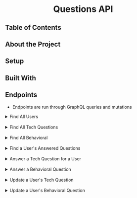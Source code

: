 
<center><h1>Questions API</h1></center>

## Table of Contents 

## About the Project

## Setup

## Built With 

## Endpoints
- Endpoints are run through GraphQL queries and mutations 

<details close>
  <summary>Find All Users</summary><br>

Returns a list of all current users in database.<br>

```query
query {
    users {
        id
        name
        email
    }  
}
```

Expected Response:

 ```json
{
    "data": {
        "users": [
            {
                "id": 1,
                "name": "Louie"
            },
            {
                "id": 2,
                "name": "Zoe"
            }
        ]  
    }
}
```
</details><br>

<details close>
  <summary>Find All Tech Questions</summary><br>

Returns a list of all Tech Questions in the database<br>

```query
query {
    tQuestions {
        id
        question
        qType
    }  
}
```

Expected Response:

 ```json
{
  "data": {
    "tQuestions": [
      {
        "id": "1",
        "question": "Clear your mind must be, if you are to find the villains behind this plot.",
        "qType": 0
      },
      {
        "id": "2",
        "question": "Soon will I rest, yes, forever sleep. Earned it I have. Twilight is upon me, soon night must fall.",
        "qType": 0
      },
      {...}
    ]}
}
```
</details><br>


<details close>
  <summary>Find All Behavioral</summary><br>

Returns a list of all Behavioral Questions in the database<br>

```query
query {
  bQuestions {
    id 
    question
  }
}
```

Expected Response:

 ```json
{
  "data": {
    "bQuestions": [
      {
        "id": "1",
        "question": "Why do you want to work for X company?"
      },
      {
        "id": "2",
        "question": "What are you looking for in your next role?"
      },
      {
        "id": "3",
        "question": "Tell me about a time when you had a conflict with a co-worker."
      },
      {...}
    ]}
}
```
</details><br>


<details close>
  <summary>Find a User's Answered Questions</summary><br>

Returns a list of tech and behavioral questions that a user has answered.<br>

```query
query {
  user(id:3){
    userTQuestions {
      id
      userId
      tQuestionId
     	answer 
      status
      tQuestion {
        question
        qType
      }
    } 
    userBQuestions {
      id
      userId
      bQuestionId
     	answer 
      status
      bQuestion {
        question
      }
    } 

  }
}
```

Expected Response:

 ```json
{
  "data": {
    "user": {
      "name": "Johnathan Botsford",
      "email": "joaquina@zemlak.io",
      "userTQuestions": [
        {
          "id": "3",
          "userId": 3,
          "tQuestionId": 3,
          "answer": "I regret that I should leave this world without again beholding him.",
          "status": 0,
          "tQuestion": {
            "question": "Ow, ow, OW! On my ear you are!",
            "qType": 0
          }
        }
      ],
      "userBQuestions": [
        {
          "id": "1",
          "userId": 3,
          "bQuestionId": 3,
          "answer": "",
          "status": 0,
          "bQuestion": {
            "question": "Tell me about a time when you had a conflict with a co-worker."
          }
        },
        {
          "id": "2",
          "userId": 3,
          "bQuestionId": 3,
          "answer": "",
          "status": 0,
          "bQuestion": {
            "question": "Tell me about a time when you had a conflict with a co-worker."
          }
        },
        {...}]
    }}
}
```
</details><br>


<details close>
  <summary>Answer a Tech Question for a User</summary><br>

Saves that question and answer to that user<br>

```mutation
mutation {
  createUserTQuestion(input: {userId: 1, tQuestionId: 3, answer: "hello there!"}){
    userTQuestion {
      id
      userId
      tQuestionId
      status
      answer
      tQuestion {
        question
      }
    }
  }
}
```

Expected Response:

 ```json
{
  "data": {
    "createUserTQuestion": {
      "userTQuestion": {
        "id": "10",
        "userId": 1,
        "tQuestionId": 3,
        "status": 1,
        "answer": "hello there!",
        "tQuestion": {
          "question": "Ow, ow, OW! On my ear you are!"
        }
      }
    }
  }
}
```
</details><br>


<details close>
  <summary>Answer a Behavioral Question</summary><br>

Saves that question and answer to that user<br>

```mutation
mutation {
  createUserBQuestion(input: {userId: 1, bQuestionId: 3, answer: "hello there!"}){
    userBQuestion {
      id
      userId
      bQuestionId
      status
      answer
      bQuestion {
        question
      }
    }
  }
}
```

Expected Response:

 ```json
{
  "data": {
    "createUserBQuestion": {
      "userBQuestion": {
        "id": "21",
        "userId": 1,
        "bQuestionId": 3,
        "status": 1,
        "answer": "hello there!",
        "bQuestion": {
          "question": "Tell me about a time when you had a conflict with a co-worker."
        }
      }
    }
  }
}
```
</details><br>



<details close>
  <summary>Update a User's Tech Question</summary><br>

The status of the question can be updated so the user can star or unstar a question. The answer can also be updated<br>

```mutation
mutation {
  updateUserTQuestion(input: {id: 1, userId: 1, tQuestionId: 1, answer: "hello there!", status: 1}){
    userTQuestion {
    id 
    answer
    userId
    tQuestionId
    status
      
    
    }
  }
}
```

Expected Response:

 ```json
{
  "data": {
    "updateUserTQuestion": {
      "userTQuestion": {
        "id": "1",
        "answer": "hello there!",
        "userId": 1,
        "tQuestionId": 1,
        "status": 1
      }
    }
  }
}
```
</details><br>



<details close>
  <summary>Update a User's Behavioral Question</summary><br>

The status of the question can be updated so the user can star or unstar a question. The answer can also be updated<br>

```mutation
mutation {
  updateUserBQuestion(input: {id: 1, userId: 1, bQuestionId: 1, answer: "hello there!", status: 1}){
    userBQuestion {
    id 
    answer
    userId
    bQuestionId
    status
      
    
    }
  }
}
```

Expected Response:

 ```json
{
  "data": {
    "updateUserBQuestion": {
      "userBQuestion": {
        "id": "1",
        "answer": "hello there!",
        "userId": 1,
        "bQuestionId": 1,
        "status": 1
      }
    }
  }
}
```
</details><br>